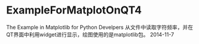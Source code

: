 ExampleForMatplotOnQT4
======================

The Example in Matplotlib for Python Develpers
从文件中读取字符频率，并在QT界面中利用widget进行显示，绘图使用的是matplotlib包。
2014-11-7
